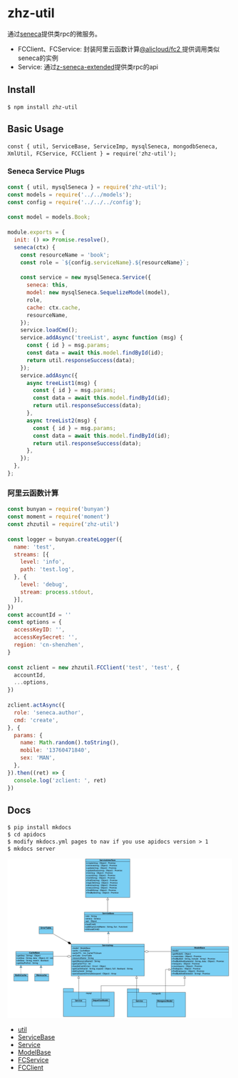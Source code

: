 # zhz-util

通过[seneca](https://www.npmjs.com/package/seneca)提供类rpc的微服务。

* FCClient、FCService: 封装阿里云函数计算[@alicloud/fc2
](https://www.npmjs.com/package/@alicloud/fc2)提供调用类似seneca的实例
* Service: 通过[z-seneca-extended](https://www.npmjs.com/package/z-seneca-extended)提供类rpc的api

## Install

```shell
$ npm install zhz-util
```

## Basic Usage

```javascipt
const { util, ServiceBase, ServiceImp, mysqlSeneca, mongodbSeneca, XmlUtil, FCService, FCClient } = require('zhz-util');
```

### Seneca Service Plugs

```javascript
const { util, mysqlSeneca } = require('zhz-util');
const models = require('../../models');
const config = require('../../../config');

const model = models.Book;

module.exports = {
  init: () => Promise.resolve(),
  seneca(ctx) {
    const resourceName = 'book';
    const role = `${config.serviceName}.${resourceName}`;

    const service = new mysqlSeneca.Service({
      seneca: this,
      model: new mysqlSeneca.SequelizeModel(model),
      role,
      cache: ctx.cache,
      resourceName,
    });
    service.loadCmd();
    service.addAsync('treeList', async function (msg) {
      const { id } = msg.params;
      const data = await this.model.findById(id);
      return util.responseSuccess(data);
    });
    service.addAsync({
      async treeList1(msg) {
        const { id } = msg.params;
        const data = await this.model.findById(id);
        return util.responseSuccess(data);
      },
      async treeList2(msg) {
        const { id } = msg.params;
        const data = await this.model.findById(id);
        return util.responseSuccess(data);
      },
    });
  },
};

```

### 阿里云函数计算

```javascript
const bunyan = require('bunyan')
const moment = require('moment')
const zhzutil = require('zhz-util')

const logger = bunyan.createLogger({
  name: 'test',
  streams: [{
    level: 'info',
    path: 'test.log',
  }, {
    level: 'debug',
    stream: process.stdout,
  }],
})
const accountId = ''
const options = {
  accessKeyID: '',
  accessKeySecret: '',
  region: 'cn-shenzhen',
}

const zclient = new zhzutil.FCClient('test', 'test', {
  accountId,
  ...options,
})

zclient.actAsync({
  role: 'seneca.author',
  cmd: 'create',
}, {
  params: {
    name: Math.random().toString(),
    mobile: '13760471840',
    sex: 'MAN',
  },
}).then((ret) => {
  console.log('zclient: ', ret)
})

```

## Docs

```shell
$ pip install mkdocs
$ cd apidocs
$ modify mkdocs.yml pages to nav if you use apidocs version > 1
$ mkdocs server
```

![框架类图关系](./apiDocCfg/框架类图关系.jpg)

- [util](./apidocs/docs/util.md)
- [ServiceBase](./apidocs/docs/ServiceBase.md)
- [Service](./apidocs/docs/Service.md)
- [ModelBase](./apidocs/docs/ModelBase.md)
- [FCService](./apidocs/docs/FCService.md)
- [FCClient](./apidocs/docs/FCClient.md)
